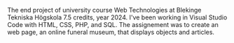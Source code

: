 The end project of university course Web Technologies at Blekinge Tekniska Högskola 7.5 credits, year 2024.
I've been working in Visual Studio Code with HTML, CSS, PHP, and SQL. 
The assignement was to create an web page, an online funeral museum, that displays objects and articles.

